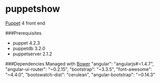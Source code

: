 # puppetshow
[Puppet](http://docs.puppetlabs.com/puppet/) 4 front end 

###Prerequisites
- puppet 4.2.3
- puppetdb 3.2.0
- puppetserver 2.1.2

###Dependencies 
Managed with [Bower](http://bower.io/)
    "angular": "angularjs#~1.4.7",
    "angular-ui-router": "~0.2.15",
    "bootstrap": "~3.3.5",
    "font-awesome": "~4.4.0",
    "bootswatch-dist": "cerulean",
    "angular-bootstrap": "~0.14.3"
